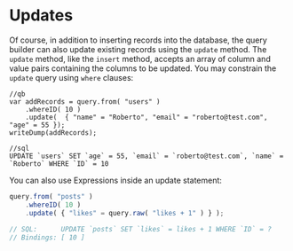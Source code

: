 # Updates

Of course, in addition to inserting records into the database, the query builder can also update existing records using the `update` method. The `update` method, like the `insert` method, accepts an array of column and value pairs containing the columns to be updated. You may constrain the `update` query using `where` clauses:

```text
//qb
var addRecords = query.from( "users" )
    .whereID( 10 )
    .update(  { "name" = "Roberto", "email" = "roberto@test.com", "age" = 55 });
writeDump(addRecords);

//sql
UPDATE `users` SET `age` = 55, `email` = `roberto@test.com`, `name` = `Roberto` WHERE `ID` = 10
```

You can also use Expressions inside an update statement:

```javascript
query.from( "posts" )
    .whereID( 10 )
    .update( { "likes" = query.raw( "likes + 1" ) } );
    
// SQL:      UPDATE `posts` SET `likes` = likes + 1 WHERE `ID` = ?
// Bindings: [ 10 ]
```

